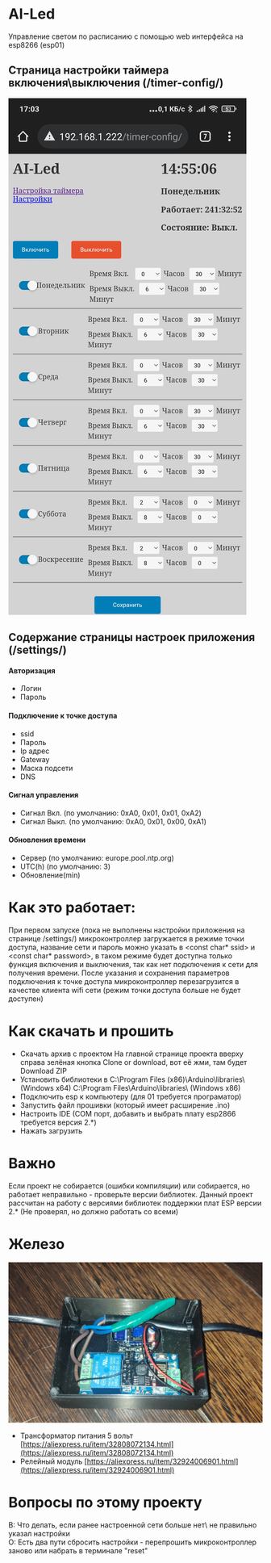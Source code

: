 # AI-Led

Управление светом по расписанию с помощью web интерфейса на esp8266 (esp01)

## Страница настройки таймера включения\выключения (/timer-config/)

![PROJECT_PHOTO1](https://github.com/seba1213/AI-Led/blob/main/demo_pic_1.jpg)

## Содержание страницы настроек приложения (/settings/)

#### Авторизация
- Логин
- Пароль

#### Подключение к точке доступа
- ssid
- Пароль
- Ip адрес
- Gateway
- Маска подсети
- DNS

#### Сигнал управления
- Сигнал Вкл. (по умолчанию: 0xA0, 0x01, 0x01, 0xA2)
- Сигнал Выкл. (по умолчанию: 0xA0, 0x01, 0x00, 0xA1)

#### Обновления времени

- Сервер (по умолчанию: europe.pool.ntp.org)
- UTC(h) (по умолчанию: 3)
- Обновление(min)

# Как это работает:

При первом запуске (пока не выполнены настройки приложения на странице /settings/)  микроконтроллер загружается в режиме точки доступа, 
название сети и пароль можно указать в <const char* ssid> и <const char* password>, в таком режиме будет доступна только функция включения и выключения, так как нет подключения к сети для получения времени.
После указания и сохранения параметров подключения к точке доступа микроконтроллер перезагрузится в качестве клиента wifi сети (режим точки доступа больше не будет доступен)

# Как скачать и прошить

- Скачать архив с проектом
На главной странице проекта вверху справа зелёная кнопка Clone or download, вот её жми, там будет Download ZIP
- Установить библиотеки в
C:\Program Files (x86)\Arduino\libraries\ (Windows x64)
C:\Program Files\Arduino\libraries\ (Windows x86)
- Подключить esp к компьютеру (для 01 требуется програматор)
- Запустить файл прошивки (который имеет расширение .ino)
- Настроить IDE (COM порт, добавить и выбрать плату esp2866 требуется версия 2.*)
- Нажать загрузить

# Важно
Если проект не собирается (ошибки компиляции) или собирается, но работает неправильно - проверьте версии библиотек. 
Данный проект рассчитан на работу с версиями библиотек поддержки плат ESP версии 2.* (Не проверял, но должно работать со всеми)

# Железо

![PROJECT_PHOTO1](https://github.com/seba1213/AI-Led/blob/main/demo_pic_2.jpg)
- Трансформатор питания 5 вольт [https://aliexpress.ru/item/32808072134.html](https://aliexpress.ru/item/32808072134.html)
- Релейный модуль [https://aliexpress.ru/item/32924006901.html](https://aliexpress.ru/item/32924006901.html)

# Вопросы по этому проекту

В: Что делать, если ранее настроенной сети больше нет\ не правильно указал настройки   
О: Есть два пути сбросить настройки - перепрошить микроконтроллер заново или набрать в терминале "reset"
